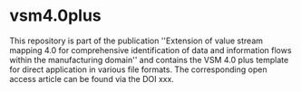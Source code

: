 # vsm4.0plus
This repository is part of the publication ''Extension of value stream mapping 4.0 for comprehensive identification of data and information flows within the manufacturing domain'' and contains the VSM 4.0 plus template for direct application in various file formats. The corresponding open access article can be found via the DOI xxx.
